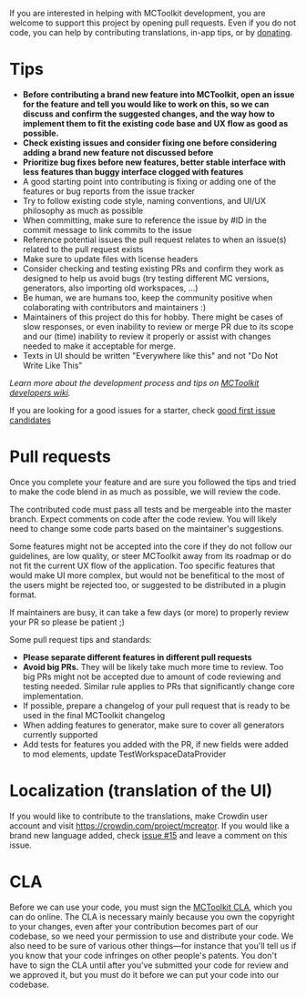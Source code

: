 If you are interested in helping with MCToolkit development, you are welcome to support this project by 
opening pull requests. Even if you do not code, you can help by contributing translations, in-app tips, or
by [donating](https://mcreator.net/donate).

# Tips

* **Before contributing a brand new feature into MCToolkit, open an issue for the feature and tell you would like to work on this, so we can discuss and confirm the suggested 
changes, and the way how to implement them to fit the existing code base and UX flow as good as possible.**
* **Check existing issues and consider fixing one before considering adding a brand new feature not discussed before**
* **Prioritize bug fixes before new features, better stable interface with less features than buggy interface clogged with features**
* A good starting point into contributing is fixing or adding one of the features or bug reports from the issue tracker
* Try to follow existing code style, naming conventions, and UI/UX philosophy as much as possible
* When committing, make sure to reference the issue by #ID in the commit message to link commits to the issue
* Reference potential issues the pull request relates to when an issue(s) related to the pull request exists
* Make sure to update files with license headers
* Consider checking and testing existing PRs and confirm they work as designed to help us avoid bugs (try testing different MC versions, generators, also importing old workspaces, ...)
* Be human, we are humans too, keep the community positive when colaborating with contributors and maintainers :)
* Maintainers of this project do this for hobby. There might be cases of slow responses, or even inability to review or merge PR due to its scope and our (time) inability to review it properly or assist with changes needed to make it acceptable for merge.
* Texts in UI should be written "Everywhere like this" and not "Do Not Write Like This"

*Learn more about the development process and tips on [MCToolkit developers wiki](https://github.com/Team-MCToolkit/MCToolkit/wiki).*

If you are looking for a good issues for a starter, check [good first issue candidates](https://github.com/Team-MCToolkit/MCToolkit/issues?q=is%3Aissue+is%3Aopen+label%3A%22good+first+issue%22)

# Pull requests

Once you complete your feature and are sure you followed the tips and tried to make the code blend in as much as possible, we will review the code.

The contributed code must pass all tests and be mergeable into the master branch. Expect comments on code after the code review. You will likely
need to change some code parts based on the maintainer's suggestions.

Some features might not be accepted into the core if they do not follow our guidelines, are low quality, or steer MCToolkit away from its roadmap 
or do not fit the current UX flow of the application. Too specific features that would make UI more complex, but would not be benefitical to the
most of the users might be rejected too, or suggested to be distributed in a plugin format.

If maintainers are busy, it can take a few days (or more) to properly review your PR so please be patient ;)

Some pull request tips and standards:
* **Please separate different features in different pull requests**
* **Avoid big PRs.** They will be likely take much more time to review. Too big PRs might not be accepted due to amount of code reviewing and testing needed. Similar rule applies to PRs that significantly change core implementation.
* If possible, prepare a changelog of your pull request that is ready to be used in the final MCToolkit changelog
* When adding features to generator, make sure to cover all generators currently supported
* Add tests for features you added with the PR, if new fields were added to mod elements, update TestWorkspaceDataProvider

# Localization (translation of the UI)

If you would like to contribute to the translations, make Crowdin user account and visit https://crowdin.com/project/mcreator. If you would like a brand new language added, check [issue #15](https://github.com/MCreator/MCreator/issues/15) and leave a comment on this issue.

# CLA

Before we can use your code, you must sign the [MCToolkit CLA](https://cla-assistant.io/Team-MCToolkit/MCToolkit), which you can do online.
The CLA is necessary mainly because you own the copyright to your changes, even after your contribution 
becomes part of our codebase, so we need your permission to use and distribute your code. We also need to be sure 
of various other things—for instance that you'll tell us if you know that your code infringes on other people's patents. 
You don't have to sign the CLA until after you've submitted your code for review and we approved it, but you must do it before
 we can put your code into our codebase.
